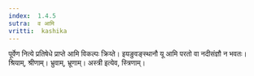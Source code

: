 ```yaml
---
index:  1.4.5
sutra:  व आमि
vritti:  kashika 
---
```


पूर्वेण नित्ये प्रतिषेधे प्राप्ते आमि विकल्पः क्रिय्ते। इयङुवङ्स्थानौ यू आमि परतो वा नदीसंज्ञौ न भवतः। श्रियाम्, श्रीणाम्। भ्रुवाम्, भ्रूणाम्। अस्त्री इत्येव, स्त्रिणाम्।


